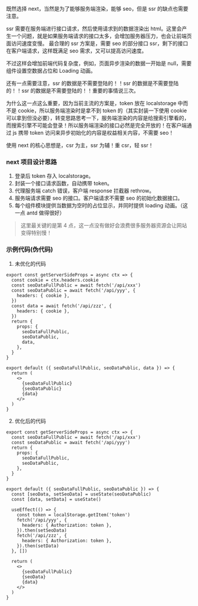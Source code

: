 既然选择 next，当然是为了能够服务端渲染，能够 seo，但是 ssr 的缺点也需要注意。

ssr 需要在服务端进行接口请求，然后使用请求到的数据渲染出 html。这里会产生一个问题，就是如果服务端请求的接口太多，会增加服务器压力，也会让前端页面访问速度变慢。
最合理的 ssr 方案是，需要 seo 的部分接口 ssr，剩下的接口在客户端请求，这样既满足 seo 需求，又可以提高访问速度。

不过这样会增加前端代码复杂度，例如，页面异步渲染的数据一开始是 null，需要组件设置空数据占位和 Loading 动画。

还有一点需要注意，ssr 的数据是不需要登陆的！！ssr 的数据是不需要登陆的！！ssr 的数据是不需要登陆的！！重要的事情说三次。

为什么这一点这么重要，因为当前主流的方案是，token 放在 localstorage 中而不是 cookie，所以服务端渲染时是拿不到 token 的（其实封装一下使用 cookie 可以拿到但没必要），转变思路思考一下，服务端渲染的内容是给搜索引擎看的，而搜索引擎不可能会登录！所以服务端渲染的接口必然是完全开放的！在客户端通过 js 携带 token 访问来异步初始化的内容是权益相关内容，不需要 seo！

使用 next 的核心思想是，csr 为主，ssr 为辅！重 csr，轻 ssr！

### next 项目设计思路

1. 登录后 token 存入 localstorage。
2. 封装一个接口请求函数，自动携带 token。
3. 代理服务端 catch 错误，客户端 response 拦截器 rethrow。
4. 服务端请求需要 seo 的接口。客户端请求不需要 seo 的初始化数据接口。
5. 每个组件模块提供当数据为空时的占位显示，并同时提供 loading 动画。（这一点 antd 做得很好）

> 这里最关键的是第 4 点，这一点没有做好会浪费很多服务器资源会让网站变得特别慢！

### 示例代码(伪代码)

1. 未优化的代码

```tsx
export const getServerSideProps = async ctx => {
  const cookie = ctx.headers.cookie
  const seoDataFullPublic = await fetch('/api/xxx')
  const seoDataPublic = await fetch('/api/yyy', {
    headers: { cookie },
  })
  const data = await fetch('/api/zzz', {
    headers: { cookie },
  })
  return {
    props: {
      seoDataFullPublic,
      seoDataPublic,
      data,
    },
  }
}

export default ({ seoDataFullPublic, seoDataPublic, data }) => {
  return (
    <>
      {seoDataFullPublic}
      {seoDataPublic}
      {data}
    </>
  )
}
```

2. 优化后的代码

```tsx
export const getServerSideProps = async ctx => {
  const seoDataFullPublic = await fetch('/api/xxx')
  const seoDataPublic = await fetch('/api/yyy')
  return {
    props: {
      seoDataFullPublic,
      seoDataPublic,
    },
  }
}

export default ({ seoDataFullPublic, seoDataPublic }) => {
  const [seoData, setSeoData] = useState(seoDataPublic)
  const [data, setData] = useState()

  useEffect(() => {
    const token = localStorage.getItem('token')
    fetch('/api/yyy', {
      headers: { Authorization: token },
    }).then(setSeoData)
    fetch('/api/zzz', {
      headers: { Authorization: token },
    }).then(setData)
  }, [])

  return (
    <>
      {seoDataFullPublic}
      {seoData}
      {data}
    </>
  )
}
```
